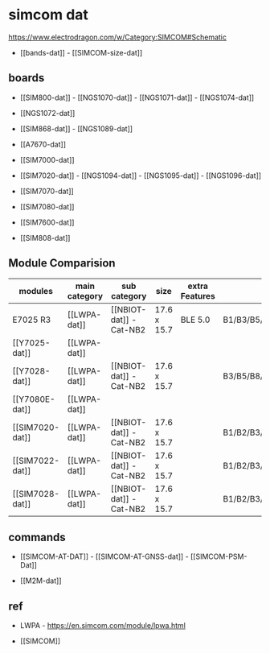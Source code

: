 
# simcom dat 

https://www.electrodragon.com/w/Category:SIMCOM#Schematic

- [[bands-dat]] - [[SIMCOM-size-dat]]


## boards 

- [[SIM800-dat]] - [[NGS1070-dat]] - [[NGS1071-dat]] - [[NGS1074-dat]]

- [[NGS1072-dat]]

- [[SIM868-dat]] - [[NGS1089-dat]]
  
- [[A7670-dat]]

- [[SIM7000-dat]]
  
- [[SIM7020-dat]] - [[NGS1094-dat]] - [[NGS1095-dat]] - [[NGS1096-dat]]

- [[SIM7070-dat]]
  
- [[SIM7080-dat]]

- [[SIM7600-dat]]

- [[SIM808-dat]] 

## Module Comparision 

| modules         | main category | sub category            | size        | extra Features | bands                                                                 |
| --------------- | ------------- | ----------------------- | ----------- | -------------- | --------------------------------------------------------------------- |
| E7025 R3        | [[LWPA-dat]]  | [[NBIOT-dat]] - Cat-NB2 | 17.6 x 15.7 | BLE 5.0        | B1/B3/B5/B8/B20/B28                                                   |
| [[Y7025-dat]]   | [[LWPA-dat]]  |                         |             |                |                                                                       |
| [[Y7028-dat]]   | [[LWPA-dat]]  | [[NBIOT-dat]] - Cat-NB2 | 17.6 x 15.7 |                | B3/B5/B8/B20/B28                                                      |
| [[Y7080E-dat]]  | [[LWPA-dat]]  |                         |             |                |                                                                       |
| [[SIM7020-dat]] | [[LWPA-dat]]  | [[NBIOT-dat]] - Cat-NB2 | 17.6 x 15.7 |                | B1/B2/B3/B4/B5/B8/B12/B13/B14/B17/B18/B19/B20/B25/B26/B28/B66/B70/B85 |
| [[SIM7022-dat]] | [[LWPA-dat]]  | [[NBIOT-dat]] - Cat-NB2 | 17.6 x 15.7 |                | B1/B2/B3/B4/B5/B8/B12/B13/B14/B17/B18/B19/B20/B25/B26/B28/B66/B70/B85 |
| [[SIM7028-dat]] | [[LWPA-dat]]  | [[NBIOT-dat]] - Cat-NB2 | 17.6 x 15.7 |                | B1/B2/B3/B4/B5/B8/B12/B13/B14/B17/B18/B19/B20/B25/B26/B28/B66/B70/B85 |





## commands 

- [[SIMCOM-AT-DAT]] - [[SIMCOM-AT-GNSS-dat]] - [[SIMCOM-PSM-Dat]]

- [[M2M-dat]]

## ref 

- LWPA - https://en.simcom.com/module/lpwa.html

- [[SIMCOM]]